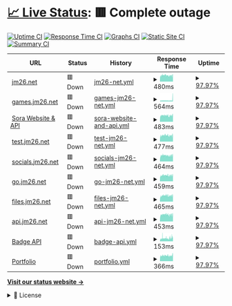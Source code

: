 # [📈 Live Status](https://status.web1337.net): <!--live status--> **🟥 Complete outage**

[![Uptime CI](https://github.com/JMcrafter26/status/workflows/Uptime%20CI/badge.svg)](https://github.com/JMcrafter26/status/actions?query=workflow%3A%22Uptime+CI%22)
[![Response Time CI](https://github.com/JMcrafter26/status/workflows/Response%20Time%20CI/badge.svg)](https://github.com/JMcrafter26/status/actions?query=workflow%3A%22Response+Time+CI%22)
[![Graphs CI](https://github.com/JMcrafter26/status/workflows/Graphs%20CI/badge.svg)](https://github.com/JMcrafter26/status/actions?query=workflow%3A%22Graphs+CI%22)
[![Static Site CI](https://github.com/JMcrafter26/status/workflows/Static%20Site%20CI/badge.svg)](https://github.com/JMcrafter26/status/actions?query=workflow%3A%22Static+Site+CI%22)
[![Summary CI](https://github.com/JMcrafter26/status/workflows/Summary%20CI/badge.svg)](https://github.com/JMcrafter26/status/actions?query=workflow%3A%22Summary+CI%22)

<!--start: status pages-->
<!-- This summary is generated by Upptime (https://github.com/upptime/upptime) -->
<!-- Do not edit this manually, your changes will be overwritten -->
<!-- prettier-ignore -->
| URL | Status | History | Response Time | Uptime |
| --- | ------ | ------- | ------------- | ------ |
| <img alt="" src="https://icons.duckduckgo.com/ip3/jm26.net.ico" height="13"> [jm26.net](https://jm26.net/status.txt) | 🟥 Down | [jm26-net.yml](https://github.com/JMcrafter26/status/commits/HEAD/history/jm26-net.yml) | <details><summary><img alt="Response time graph" src="./graphs/jm26-net/response-time-week.png" height="20"> 480ms</summary><br><a href="https://JMcrafter26.github.io/status/history/jm26-net"><img alt="Response time 521" src="https://img.shields.io/endpoint?url=https%3A%2F%2Fraw.githubusercontent.com%2FJMcrafter26%2Fstatus%2FHEAD%2Fapi%2Fjm26-net%2Fresponse-time.json"></a><br><a href="https://JMcrafter26.github.io/status/history/jm26-net"><img alt="24-hour response time 489" src="https://img.shields.io/endpoint?url=https%3A%2F%2Fraw.githubusercontent.com%2FJMcrafter26%2Fstatus%2FHEAD%2Fapi%2Fjm26-net%2Fresponse-time-day.json"></a><br><a href="https://JMcrafter26.github.io/status/history/jm26-net"><img alt="7-day response time 480" src="https://img.shields.io/endpoint?url=https%3A%2F%2Fraw.githubusercontent.com%2FJMcrafter26%2Fstatus%2FHEAD%2Fapi%2Fjm26-net%2Fresponse-time-week.json"></a><br><a href="https://JMcrafter26.github.io/status/history/jm26-net"><img alt="30-day response time 479" src="https://img.shields.io/endpoint?url=https%3A%2F%2Fraw.githubusercontent.com%2FJMcrafter26%2Fstatus%2FHEAD%2Fapi%2Fjm26-net%2Fresponse-time-month.json"></a><br><a href="https://JMcrafter26.github.io/status/history/jm26-net"><img alt="1-year response time 530" src="https://img.shields.io/endpoint?url=https%3A%2F%2Fraw.githubusercontent.com%2FJMcrafter26%2Fstatus%2FHEAD%2Fapi%2Fjm26-net%2Fresponse-time-year.json"></a></details> | <details><summary><a href="https://JMcrafter26.github.io/status/history/jm26-net">97.97%</a></summary><a href="https://JMcrafter26.github.io/status/history/jm26-net"><img alt="All-time uptime 99.87%" src="https://img.shields.io/endpoint?url=https%3A%2F%2Fraw.githubusercontent.com%2FJMcrafter26%2Fstatus%2FHEAD%2Fapi%2Fjm26-net%2Fuptime.json"></a><br><a href="https://JMcrafter26.github.io/status/history/jm26-net"><img alt="24-hour uptime 96.65%" src="https://img.shields.io/endpoint?url=https%3A%2F%2Fraw.githubusercontent.com%2FJMcrafter26%2Fstatus%2FHEAD%2Fapi%2Fjm26-net%2Fuptime-day.json"></a><br><a href="https://JMcrafter26.github.io/status/history/jm26-net"><img alt="7-day uptime 97.97%" src="https://img.shields.io/endpoint?url=https%3A%2F%2Fraw.githubusercontent.com%2FJMcrafter26%2Fstatus%2FHEAD%2Fapi%2Fjm26-net%2Fuptime-week.json"></a><br><a href="https://JMcrafter26.github.io/status/history/jm26-net"><img alt="30-day uptime 99.34%" src="https://img.shields.io/endpoint?url=https%3A%2F%2Fraw.githubusercontent.com%2FJMcrafter26%2Fstatus%2FHEAD%2Fapi%2Fjm26-net%2Fuptime-month.json"></a><br><a href="https://JMcrafter26.github.io/status/history/jm26-net"><img alt="1-year uptime 99.78%" src="https://img.shields.io/endpoint?url=https%3A%2F%2Fraw.githubusercontent.com%2FJMcrafter26%2Fstatus%2FHEAD%2Fapi%2Fjm26-net%2Fuptime-year.json"></a></details>
| <img alt="" src="https://icons.duckduckgo.com/ip3/games.jm26.net.ico" height="13"> [games.jm26.net](https://games.jm26.net/status.txt) | 🟥 Down | [games-jm26-net.yml](https://github.com/JMcrafter26/status/commits/HEAD/history/games-jm26-net.yml) | <details><summary><img alt="Response time graph" src="./graphs/games-jm26-net/response-time-week.png" height="20"> 564ms</summary><br><a href="https://JMcrafter26.github.io/status/history/games-jm26-net"><img alt="Response time 516" src="https://img.shields.io/endpoint?url=https%3A%2F%2Fraw.githubusercontent.com%2FJMcrafter26%2Fstatus%2FHEAD%2Fapi%2Fgames-jm26-net%2Fresponse-time.json"></a><br><a href="https://JMcrafter26.github.io/status/history/games-jm26-net"><img alt="24-hour response time 912" src="https://img.shields.io/endpoint?url=https%3A%2F%2Fraw.githubusercontent.com%2FJMcrafter26%2Fstatus%2FHEAD%2Fapi%2Fgames-jm26-net%2Fresponse-time-day.json"></a><br><a href="https://JMcrafter26.github.io/status/history/games-jm26-net"><img alt="7-day response time 564" src="https://img.shields.io/endpoint?url=https%3A%2F%2Fraw.githubusercontent.com%2FJMcrafter26%2Fstatus%2FHEAD%2Fapi%2Fgames-jm26-net%2Fresponse-time-week.json"></a><br><a href="https://JMcrafter26.github.io/status/history/games-jm26-net"><img alt="30-day response time 531" src="https://img.shields.io/endpoint?url=https%3A%2F%2Fraw.githubusercontent.com%2FJMcrafter26%2Fstatus%2FHEAD%2Fapi%2Fgames-jm26-net%2Fresponse-time-month.json"></a><br><a href="https://JMcrafter26.github.io/status/history/games-jm26-net"><img alt="1-year response time 544" src="https://img.shields.io/endpoint?url=https%3A%2F%2Fraw.githubusercontent.com%2FJMcrafter26%2Fstatus%2FHEAD%2Fapi%2Fgames-jm26-net%2Fresponse-time-year.json"></a></details> | <details><summary><a href="https://JMcrafter26.github.io/status/history/games-jm26-net">97.97%</a></summary><a href="https://JMcrafter26.github.io/status/history/games-jm26-net"><img alt="All-time uptime 99.88%" src="https://img.shields.io/endpoint?url=https%3A%2F%2Fraw.githubusercontent.com%2FJMcrafter26%2Fstatus%2FHEAD%2Fapi%2Fgames-jm26-net%2Fuptime.json"></a><br><a href="https://JMcrafter26.github.io/status/history/games-jm26-net"><img alt="24-hour uptime 96.65%" src="https://img.shields.io/endpoint?url=https%3A%2F%2Fraw.githubusercontent.com%2FJMcrafter26%2Fstatus%2FHEAD%2Fapi%2Fgames-jm26-net%2Fuptime-day.json"></a><br><a href="https://JMcrafter26.github.io/status/history/games-jm26-net"><img alt="7-day uptime 97.97%" src="https://img.shields.io/endpoint?url=https%3A%2F%2Fraw.githubusercontent.com%2FJMcrafter26%2Fstatus%2FHEAD%2Fapi%2Fgames-jm26-net%2Fuptime-week.json"></a><br><a href="https://JMcrafter26.github.io/status/history/games-jm26-net"><img alt="30-day uptime 99.34%" src="https://img.shields.io/endpoint?url=https%3A%2F%2Fraw.githubusercontent.com%2FJMcrafter26%2Fstatus%2FHEAD%2Fapi%2Fgames-jm26-net%2Fuptime-month.json"></a><br><a href="https://JMcrafter26.github.io/status/history/games-jm26-net"><img alt="1-year uptime 99.81%" src="https://img.shields.io/endpoint?url=https%3A%2F%2Fraw.githubusercontent.com%2FJMcrafter26%2Fstatus%2FHEAD%2Fapi%2Fgames-jm26-net%2Fuptime-year.json"></a></details>
| <img alt="" src="https://icons.duckduckgo.com/ip3/sora.jm26.net.ico" height="13"> [Sora Website & API](https://sora.jm26.net/status.txt) | 🟥 Down | [sora-website-and-api.yml](https://github.com/JMcrafter26/status/commits/HEAD/history/sora-website-and-api.yml) | <details><summary><img alt="Response time graph" src="./graphs/sora-website-and-api/response-time-week.png" height="20"> 483ms</summary><br><a href="https://JMcrafter26.github.io/status/history/sora-website-and-api"><img alt="Response time 652" src="https://img.shields.io/endpoint?url=https%3A%2F%2Fraw.githubusercontent.com%2FJMcrafter26%2Fstatus%2FHEAD%2Fapi%2Fsora-website-and-api%2Fresponse-time.json"></a><br><a href="https://JMcrafter26.github.io/status/history/sora-website-and-api"><img alt="24-hour response time 500" src="https://img.shields.io/endpoint?url=https%3A%2F%2Fraw.githubusercontent.com%2FJMcrafter26%2Fstatus%2FHEAD%2Fapi%2Fsora-website-and-api%2Fresponse-time-day.json"></a><br><a href="https://JMcrafter26.github.io/status/history/sora-website-and-api"><img alt="7-day response time 483" src="https://img.shields.io/endpoint?url=https%3A%2F%2Fraw.githubusercontent.com%2FJMcrafter26%2Fstatus%2FHEAD%2Fapi%2Fsora-website-and-api%2Fresponse-time-week.json"></a><br><a href="https://JMcrafter26.github.io/status/history/sora-website-and-api"><img alt="30-day response time 485" src="https://img.shields.io/endpoint?url=https%3A%2F%2Fraw.githubusercontent.com%2FJMcrafter26%2Fstatus%2FHEAD%2Fapi%2Fsora-website-and-api%2Fresponse-time-month.json"></a><br><a href="https://JMcrafter26.github.io/status/history/sora-website-and-api"><img alt="1-year response time 652" src="https://img.shields.io/endpoint?url=https%3A%2F%2Fraw.githubusercontent.com%2FJMcrafter26%2Fstatus%2FHEAD%2Fapi%2Fsora-website-and-api%2Fresponse-time-year.json"></a></details> | <details><summary><a href="https://JMcrafter26.github.io/status/history/sora-website-and-api">97.97%</a></summary><a href="https://JMcrafter26.github.io/status/history/sora-website-and-api"><img alt="All-time uptime 99.81%" src="https://img.shields.io/endpoint?url=https%3A%2F%2Fraw.githubusercontent.com%2FJMcrafter26%2Fstatus%2FHEAD%2Fapi%2Fsora-website-and-api%2Fuptime.json"></a><br><a href="https://JMcrafter26.github.io/status/history/sora-website-and-api"><img alt="24-hour uptime 96.65%" src="https://img.shields.io/endpoint?url=https%3A%2F%2Fraw.githubusercontent.com%2FJMcrafter26%2Fstatus%2FHEAD%2Fapi%2Fsora-website-and-api%2Fuptime-day.json"></a><br><a href="https://JMcrafter26.github.io/status/history/sora-website-and-api"><img alt="7-day uptime 97.97%" src="https://img.shields.io/endpoint?url=https%3A%2F%2Fraw.githubusercontent.com%2FJMcrafter26%2Fstatus%2FHEAD%2Fapi%2Fsora-website-and-api%2Fuptime-week.json"></a><br><a href="https://JMcrafter26.github.io/status/history/sora-website-and-api"><img alt="30-day uptime 99.34%" src="https://img.shields.io/endpoint?url=https%3A%2F%2Fraw.githubusercontent.com%2FJMcrafter26%2Fstatus%2FHEAD%2Fapi%2Fsora-website-and-api%2Fuptime-month.json"></a><br><a href="https://JMcrafter26.github.io/status/history/sora-website-and-api"><img alt="1-year uptime 99.81%" src="https://img.shields.io/endpoint?url=https%3A%2F%2Fraw.githubusercontent.com%2FJMcrafter26%2Fstatus%2FHEAD%2Fapi%2Fsora-website-and-api%2Fuptime-year.json"></a></details>
| <img alt="" src="https://icons.duckduckgo.com/ip3/test.jm26.net.ico" height="13"> [test.jm26.net](https://test.jm26.net/status.txt) | 🟥 Down | [test-jm26-net.yml](https://github.com/JMcrafter26/status/commits/HEAD/history/test-jm26-net.yml) | <details><summary><img alt="Response time graph" src="./graphs/test-jm26-net/response-time-week.png" height="20"> 477ms</summary><br><a href="https://JMcrafter26.github.io/status/history/test-jm26-net"><img alt="Response time 529" src="https://img.shields.io/endpoint?url=https%3A%2F%2Fraw.githubusercontent.com%2FJMcrafter26%2Fstatus%2FHEAD%2Fapi%2Ftest-jm26-net%2Fresponse-time.json"></a><br><a href="https://JMcrafter26.github.io/status/history/test-jm26-net"><img alt="24-hour response time 482" src="https://img.shields.io/endpoint?url=https%3A%2F%2Fraw.githubusercontent.com%2FJMcrafter26%2Fstatus%2FHEAD%2Fapi%2Ftest-jm26-net%2Fresponse-time-day.json"></a><br><a href="https://JMcrafter26.github.io/status/history/test-jm26-net"><img alt="7-day response time 477" src="https://img.shields.io/endpoint?url=https%3A%2F%2Fraw.githubusercontent.com%2FJMcrafter26%2Fstatus%2FHEAD%2Fapi%2Ftest-jm26-net%2Fresponse-time-week.json"></a><br><a href="https://JMcrafter26.github.io/status/history/test-jm26-net"><img alt="30-day response time 477" src="https://img.shields.io/endpoint?url=https%3A%2F%2Fraw.githubusercontent.com%2FJMcrafter26%2Fstatus%2FHEAD%2Fapi%2Ftest-jm26-net%2Fresponse-time-month.json"></a><br><a href="https://JMcrafter26.github.io/status/history/test-jm26-net"><img alt="1-year response time 518" src="https://img.shields.io/endpoint?url=https%3A%2F%2Fraw.githubusercontent.com%2FJMcrafter26%2Fstatus%2FHEAD%2Fapi%2Ftest-jm26-net%2Fresponse-time-year.json"></a></details> | <details><summary><a href="https://JMcrafter26.github.io/status/history/test-jm26-net">97.97%</a></summary><a href="https://JMcrafter26.github.io/status/history/test-jm26-net"><img alt="All-time uptime 99.82%" src="https://img.shields.io/endpoint?url=https%3A%2F%2Fraw.githubusercontent.com%2FJMcrafter26%2Fstatus%2FHEAD%2Fapi%2Ftest-jm26-net%2Fuptime.json"></a><br><a href="https://JMcrafter26.github.io/status/history/test-jm26-net"><img alt="24-hour uptime 96.65%" src="https://img.shields.io/endpoint?url=https%3A%2F%2Fraw.githubusercontent.com%2FJMcrafter26%2Fstatus%2FHEAD%2Fapi%2Ftest-jm26-net%2Fuptime-day.json"></a><br><a href="https://JMcrafter26.github.io/status/history/test-jm26-net"><img alt="7-day uptime 97.97%" src="https://img.shields.io/endpoint?url=https%3A%2F%2Fraw.githubusercontent.com%2FJMcrafter26%2Fstatus%2FHEAD%2Fapi%2Ftest-jm26-net%2Fuptime-week.json"></a><br><a href="https://JMcrafter26.github.io/status/history/test-jm26-net"><img alt="30-day uptime 99.30%" src="https://img.shields.io/endpoint?url=https%3A%2F%2Fraw.githubusercontent.com%2FJMcrafter26%2Fstatus%2FHEAD%2Fapi%2Ftest-jm26-net%2Fuptime-month.json"></a><br><a href="https://JMcrafter26.github.io/status/history/test-jm26-net"><img alt="1-year uptime 99.80%" src="https://img.shields.io/endpoint?url=https%3A%2F%2Fraw.githubusercontent.com%2FJMcrafter26%2Fstatus%2FHEAD%2Fapi%2Ftest-jm26-net%2Fuptime-year.json"></a></details>
| <img alt="" src="https://icons.duckduckgo.com/ip3/socials.jm26.net.ico" height="13"> [socials.jm26.net](https://socials.jm26.net/status.txt) | 🟥 Down | [socials-jm26-net.yml](https://github.com/JMcrafter26/status/commits/HEAD/history/socials-jm26-net.yml) | <details><summary><img alt="Response time graph" src="./graphs/socials-jm26-net/response-time-week.png" height="20"> 464ms</summary><br><a href="https://JMcrafter26.github.io/status/history/socials-jm26-net"><img alt="Response time 604" src="https://img.shields.io/endpoint?url=https%3A%2F%2Fraw.githubusercontent.com%2FJMcrafter26%2Fstatus%2FHEAD%2Fapi%2Fsocials-jm26-net%2Fresponse-time.json"></a><br><a href="https://JMcrafter26.github.io/status/history/socials-jm26-net"><img alt="24-hour response time 483" src="https://img.shields.io/endpoint?url=https%3A%2F%2Fraw.githubusercontent.com%2FJMcrafter26%2Fstatus%2FHEAD%2Fapi%2Fsocials-jm26-net%2Fresponse-time-day.json"></a><br><a href="https://JMcrafter26.github.io/status/history/socials-jm26-net"><img alt="7-day response time 464" src="https://img.shields.io/endpoint?url=https%3A%2F%2Fraw.githubusercontent.com%2FJMcrafter26%2Fstatus%2FHEAD%2Fapi%2Fsocials-jm26-net%2Fresponse-time-week.json"></a><br><a href="https://JMcrafter26.github.io/status/history/socials-jm26-net"><img alt="30-day response time 465" src="https://img.shields.io/endpoint?url=https%3A%2F%2Fraw.githubusercontent.com%2FJMcrafter26%2Fstatus%2FHEAD%2Fapi%2Fsocials-jm26-net%2Fresponse-time-month.json"></a><br><a href="https://JMcrafter26.github.io/status/history/socials-jm26-net"><img alt="1-year response time 563" src="https://img.shields.io/endpoint?url=https%3A%2F%2Fraw.githubusercontent.com%2FJMcrafter26%2Fstatus%2FHEAD%2Fapi%2Fsocials-jm26-net%2Fresponse-time-year.json"></a></details> | <details><summary><a href="https://JMcrafter26.github.io/status/history/socials-jm26-net">97.97%</a></summary><a href="https://JMcrafter26.github.io/status/history/socials-jm26-net"><img alt="All-time uptime 99.88%" src="https://img.shields.io/endpoint?url=https%3A%2F%2Fraw.githubusercontent.com%2FJMcrafter26%2Fstatus%2FHEAD%2Fapi%2Fsocials-jm26-net%2Fuptime.json"></a><br><a href="https://JMcrafter26.github.io/status/history/socials-jm26-net"><img alt="24-hour uptime 96.65%" src="https://img.shields.io/endpoint?url=https%3A%2F%2Fraw.githubusercontent.com%2FJMcrafter26%2Fstatus%2FHEAD%2Fapi%2Fsocials-jm26-net%2Fuptime-day.json"></a><br><a href="https://JMcrafter26.github.io/status/history/socials-jm26-net"><img alt="7-day uptime 97.97%" src="https://img.shields.io/endpoint?url=https%3A%2F%2Fraw.githubusercontent.com%2FJMcrafter26%2Fstatus%2FHEAD%2Fapi%2Fsocials-jm26-net%2Fuptime-week.json"></a><br><a href="https://JMcrafter26.github.io/status/history/socials-jm26-net"><img alt="30-day uptime 99.34%" src="https://img.shields.io/endpoint?url=https%3A%2F%2Fraw.githubusercontent.com%2FJMcrafter26%2Fstatus%2FHEAD%2Fapi%2Fsocials-jm26-net%2Fuptime-month.json"></a><br><a href="https://JMcrafter26.github.io/status/history/socials-jm26-net"><img alt="1-year uptime 99.81%" src="https://img.shields.io/endpoint?url=https%3A%2F%2Fraw.githubusercontent.com%2FJMcrafter26%2Fstatus%2FHEAD%2Fapi%2Fsocials-jm26-net%2Fuptime-year.json"></a></details>
| <img alt="" src="https://icons.duckduckgo.com/ip3/go.jm26.net.ico" height="13"> [go.jm26.net](https://go.jm26.net/status.txt) | 🟥 Down | [go-jm26-net.yml](https://github.com/JMcrafter26/status/commits/HEAD/history/go-jm26-net.yml) | <details><summary><img alt="Response time graph" src="./graphs/go-jm26-net/response-time-week.png" height="20"> 459ms</summary><br><a href="https://JMcrafter26.github.io/status/history/go-jm26-net"><img alt="Response time 524" src="https://img.shields.io/endpoint?url=https%3A%2F%2Fraw.githubusercontent.com%2FJMcrafter26%2Fstatus%2FHEAD%2Fapi%2Fgo-jm26-net%2Fresponse-time.json"></a><br><a href="https://JMcrafter26.github.io/status/history/go-jm26-net"><img alt="24-hour response time 467" src="https://img.shields.io/endpoint?url=https%3A%2F%2Fraw.githubusercontent.com%2FJMcrafter26%2Fstatus%2FHEAD%2Fapi%2Fgo-jm26-net%2Fresponse-time-day.json"></a><br><a href="https://JMcrafter26.github.io/status/history/go-jm26-net"><img alt="7-day response time 459" src="https://img.shields.io/endpoint?url=https%3A%2F%2Fraw.githubusercontent.com%2FJMcrafter26%2Fstatus%2FHEAD%2Fapi%2Fgo-jm26-net%2Fresponse-time-week.json"></a><br><a href="https://JMcrafter26.github.io/status/history/go-jm26-net"><img alt="30-day response time 463" src="https://img.shields.io/endpoint?url=https%3A%2F%2Fraw.githubusercontent.com%2FJMcrafter26%2Fstatus%2FHEAD%2Fapi%2Fgo-jm26-net%2Fresponse-time-month.json"></a><br><a href="https://JMcrafter26.github.io/status/history/go-jm26-net"><img alt="1-year response time 556" src="https://img.shields.io/endpoint?url=https%3A%2F%2Fraw.githubusercontent.com%2FJMcrafter26%2Fstatus%2FHEAD%2Fapi%2Fgo-jm26-net%2Fresponse-time-year.json"></a></details> | <details><summary><a href="https://JMcrafter26.github.io/status/history/go-jm26-net">97.97%</a></summary><a href="https://JMcrafter26.github.io/status/history/go-jm26-net"><img alt="All-time uptime 99.90%" src="https://img.shields.io/endpoint?url=https%3A%2F%2Fraw.githubusercontent.com%2FJMcrafter26%2Fstatus%2FHEAD%2Fapi%2Fgo-jm26-net%2Fuptime.json"></a><br><a href="https://JMcrafter26.github.io/status/history/go-jm26-net"><img alt="24-hour uptime 96.65%" src="https://img.shields.io/endpoint?url=https%3A%2F%2Fraw.githubusercontent.com%2FJMcrafter26%2Fstatus%2FHEAD%2Fapi%2Fgo-jm26-net%2Fuptime-day.json"></a><br><a href="https://JMcrafter26.github.io/status/history/go-jm26-net"><img alt="7-day uptime 97.97%" src="https://img.shields.io/endpoint?url=https%3A%2F%2Fraw.githubusercontent.com%2FJMcrafter26%2Fstatus%2FHEAD%2Fapi%2Fgo-jm26-net%2Fuptime-week.json"></a><br><a href="https://JMcrafter26.github.io/status/history/go-jm26-net"><img alt="30-day uptime 99.34%" src="https://img.shields.io/endpoint?url=https%3A%2F%2Fraw.githubusercontent.com%2FJMcrafter26%2Fstatus%2FHEAD%2Fapi%2Fgo-jm26-net%2Fuptime-month.json"></a><br><a href="https://JMcrafter26.github.io/status/history/go-jm26-net"><img alt="1-year uptime 99.82%" src="https://img.shields.io/endpoint?url=https%3A%2F%2Fraw.githubusercontent.com%2FJMcrafter26%2Fstatus%2FHEAD%2Fapi%2Fgo-jm26-net%2Fuptime-year.json"></a></details>
| <img alt="" src="https://icons.duckduckgo.com/ip3/files.jm26.net.ico" height="13"> [files.jm26.net](https://files.jm26.net/status.txt) | 🟥 Down | [files-jm26-net.yml](https://github.com/JMcrafter26/status/commits/HEAD/history/files-jm26-net.yml) | <details><summary><img alt="Response time graph" src="./graphs/files-jm26-net/response-time-week.png" height="20"> 465ms</summary><br><a href="https://JMcrafter26.github.io/status/history/files-jm26-net"><img alt="Response time 523" src="https://img.shields.io/endpoint?url=https%3A%2F%2Fraw.githubusercontent.com%2FJMcrafter26%2Fstatus%2FHEAD%2Fapi%2Ffiles-jm26-net%2Fresponse-time.json"></a><br><a href="https://JMcrafter26.github.io/status/history/files-jm26-net"><img alt="24-hour response time 473" src="https://img.shields.io/endpoint?url=https%3A%2F%2Fraw.githubusercontent.com%2FJMcrafter26%2Fstatus%2FHEAD%2Fapi%2Ffiles-jm26-net%2Fresponse-time-day.json"></a><br><a href="https://JMcrafter26.github.io/status/history/files-jm26-net"><img alt="7-day response time 465" src="https://img.shields.io/endpoint?url=https%3A%2F%2Fraw.githubusercontent.com%2FJMcrafter26%2Fstatus%2FHEAD%2Fapi%2Ffiles-jm26-net%2Fresponse-time-week.json"></a><br><a href="https://JMcrafter26.github.io/status/history/files-jm26-net"><img alt="30-day response time 462" src="https://img.shields.io/endpoint?url=https%3A%2F%2Fraw.githubusercontent.com%2FJMcrafter26%2Fstatus%2FHEAD%2Fapi%2Ffiles-jm26-net%2Fresponse-time-month.json"></a><br><a href="https://JMcrafter26.github.io/status/history/files-jm26-net"><img alt="1-year response time 552" src="https://img.shields.io/endpoint?url=https%3A%2F%2Fraw.githubusercontent.com%2FJMcrafter26%2Fstatus%2FHEAD%2Fapi%2Ffiles-jm26-net%2Fresponse-time-year.json"></a></details> | <details><summary><a href="https://JMcrafter26.github.io/status/history/files-jm26-net">97.97%</a></summary><a href="https://JMcrafter26.github.io/status/history/files-jm26-net"><img alt="All-time uptime 99.90%" src="https://img.shields.io/endpoint?url=https%3A%2F%2Fraw.githubusercontent.com%2FJMcrafter26%2Fstatus%2FHEAD%2Fapi%2Ffiles-jm26-net%2Fuptime.json"></a><br><a href="https://JMcrafter26.github.io/status/history/files-jm26-net"><img alt="24-hour uptime 96.65%" src="https://img.shields.io/endpoint?url=https%3A%2F%2Fraw.githubusercontent.com%2FJMcrafter26%2Fstatus%2FHEAD%2Fapi%2Ffiles-jm26-net%2Fuptime-day.json"></a><br><a href="https://JMcrafter26.github.io/status/history/files-jm26-net"><img alt="7-day uptime 97.97%" src="https://img.shields.io/endpoint?url=https%3A%2F%2Fraw.githubusercontent.com%2FJMcrafter26%2Fstatus%2FHEAD%2Fapi%2Ffiles-jm26-net%2Fuptime-week.json"></a><br><a href="https://JMcrafter26.github.io/status/history/files-jm26-net"><img alt="30-day uptime 99.34%" src="https://img.shields.io/endpoint?url=https%3A%2F%2Fraw.githubusercontent.com%2FJMcrafter26%2Fstatus%2FHEAD%2Fapi%2Ffiles-jm26-net%2Fuptime-month.json"></a><br><a href="https://JMcrafter26.github.io/status/history/files-jm26-net"><img alt="1-year uptime 99.80%" src="https://img.shields.io/endpoint?url=https%3A%2F%2Fraw.githubusercontent.com%2FJMcrafter26%2Fstatus%2FHEAD%2Fapi%2Ffiles-jm26-net%2Fuptime-year.json"></a></details>
| <img alt="" src="https://icons.duckduckgo.com/ip3/api.jm26.net.ico" height="13"> [api.jm26.net](https://api.jm26.net/status.txt) | 🟥 Down | [api-jm26-net.yml](https://github.com/JMcrafter26/status/commits/HEAD/history/api-jm26-net.yml) | <details><summary><img alt="Response time graph" src="./graphs/api-jm26-net/response-time-week.png" height="20"> 453ms</summary><br><a href="https://JMcrafter26.github.io/status/history/api-jm26-net"><img alt="Response time 531" src="https://img.shields.io/endpoint?url=https%3A%2F%2Fraw.githubusercontent.com%2FJMcrafter26%2Fstatus%2FHEAD%2Fapi%2Fapi-jm26-net%2Fresponse-time.json"></a><br><a href="https://JMcrafter26.github.io/status/history/api-jm26-net"><img alt="24-hour response time 453" src="https://img.shields.io/endpoint?url=https%3A%2F%2Fraw.githubusercontent.com%2FJMcrafter26%2Fstatus%2FHEAD%2Fapi%2Fapi-jm26-net%2Fresponse-time-day.json"></a><br><a href="https://JMcrafter26.github.io/status/history/api-jm26-net"><img alt="7-day response time 453" src="https://img.shields.io/endpoint?url=https%3A%2F%2Fraw.githubusercontent.com%2FJMcrafter26%2Fstatus%2FHEAD%2Fapi%2Fapi-jm26-net%2Fresponse-time-week.json"></a><br><a href="https://JMcrafter26.github.io/status/history/api-jm26-net"><img alt="30-day response time 461" src="https://img.shields.io/endpoint?url=https%3A%2F%2Fraw.githubusercontent.com%2FJMcrafter26%2Fstatus%2FHEAD%2Fapi%2Fapi-jm26-net%2Fresponse-time-month.json"></a><br><a href="https://JMcrafter26.github.io/status/history/api-jm26-net"><img alt="1-year response time 523" src="https://img.shields.io/endpoint?url=https%3A%2F%2Fraw.githubusercontent.com%2FJMcrafter26%2Fstatus%2FHEAD%2Fapi%2Fapi-jm26-net%2Fresponse-time-year.json"></a></details> | <details><summary><a href="https://JMcrafter26.github.io/status/history/api-jm26-net">97.97%</a></summary><a href="https://JMcrafter26.github.io/status/history/api-jm26-net"><img alt="All-time uptime 99.89%" src="https://img.shields.io/endpoint?url=https%3A%2F%2Fraw.githubusercontent.com%2FJMcrafter26%2Fstatus%2FHEAD%2Fapi%2Fapi-jm26-net%2Fuptime.json"></a><br><a href="https://JMcrafter26.github.io/status/history/api-jm26-net"><img alt="24-hour uptime 96.65%" src="https://img.shields.io/endpoint?url=https%3A%2F%2Fraw.githubusercontent.com%2FJMcrafter26%2Fstatus%2FHEAD%2Fapi%2Fapi-jm26-net%2Fuptime-day.json"></a><br><a href="https://JMcrafter26.github.io/status/history/api-jm26-net"><img alt="7-day uptime 97.97%" src="https://img.shields.io/endpoint?url=https%3A%2F%2Fraw.githubusercontent.com%2FJMcrafter26%2Fstatus%2FHEAD%2Fapi%2Fapi-jm26-net%2Fuptime-week.json"></a><br><a href="https://JMcrafter26.github.io/status/history/api-jm26-net"><img alt="30-day uptime 99.34%" src="https://img.shields.io/endpoint?url=https%3A%2F%2Fraw.githubusercontent.com%2FJMcrafter26%2Fstatus%2FHEAD%2Fapi%2Fapi-jm26-net%2Fuptime-month.json"></a><br><a href="https://JMcrafter26.github.io/status/history/api-jm26-net"><img alt="1-year uptime 99.80%" src="https://img.shields.io/endpoint?url=https%3A%2F%2Fraw.githubusercontent.com%2FJMcrafter26%2Fstatus%2FHEAD%2Fapi%2Fapi-jm26-net%2Fuptime-year.json"></a></details>
| <img alt="" src="https://icons.duckduckgo.com/ip3/api.jm26.net.ico" height="13"> [Badge API](https://api.jm26.net/badge/status.txt) | 🟥 Down | [badge-api.yml](https://github.com/JMcrafter26/status/commits/HEAD/history/badge-api.yml) | <details><summary><img alt="Response time graph" src="./graphs/badge-api/response-time-week.png" height="20"> 153ms</summary><br><a href="https://JMcrafter26.github.io/status/history/badge-api"><img alt="Response time 169" src="https://img.shields.io/endpoint?url=https%3A%2F%2Fraw.githubusercontent.com%2FJMcrafter26%2Fstatus%2FHEAD%2Fapi%2Fbadge-api%2Fresponse-time.json"></a><br><a href="https://JMcrafter26.github.io/status/history/badge-api"><img alt="24-hour response time 188" src="https://img.shields.io/endpoint?url=https%3A%2F%2Fraw.githubusercontent.com%2FJMcrafter26%2Fstatus%2FHEAD%2Fapi%2Fbadge-api%2Fresponse-time-day.json"></a><br><a href="https://JMcrafter26.github.io/status/history/badge-api"><img alt="7-day response time 153" src="https://img.shields.io/endpoint?url=https%3A%2F%2Fraw.githubusercontent.com%2FJMcrafter26%2Fstatus%2FHEAD%2Fapi%2Fbadge-api%2Fresponse-time-week.json"></a><br><a href="https://JMcrafter26.github.io/status/history/badge-api"><img alt="30-day response time 143" src="https://img.shields.io/endpoint?url=https%3A%2F%2Fraw.githubusercontent.com%2FJMcrafter26%2Fstatus%2FHEAD%2Fapi%2Fbadge-api%2Fresponse-time-month.json"></a><br><a href="https://JMcrafter26.github.io/status/history/badge-api"><img alt="1-year response time 181" src="https://img.shields.io/endpoint?url=https%3A%2F%2Fraw.githubusercontent.com%2FJMcrafter26%2Fstatus%2FHEAD%2Fapi%2Fbadge-api%2Fresponse-time-year.json"></a></details> | <details><summary><a href="https://JMcrafter26.github.io/status/history/badge-api">97.97%</a></summary><a href="https://JMcrafter26.github.io/status/history/badge-api"><img alt="All-time uptime 99.81%" src="https://img.shields.io/endpoint?url=https%3A%2F%2Fraw.githubusercontent.com%2FJMcrafter26%2Fstatus%2FHEAD%2Fapi%2Fbadge-api%2Fuptime.json"></a><br><a href="https://JMcrafter26.github.io/status/history/badge-api"><img alt="24-hour uptime 96.64%" src="https://img.shields.io/endpoint?url=https%3A%2F%2Fraw.githubusercontent.com%2FJMcrafter26%2Fstatus%2FHEAD%2Fapi%2Fbadge-api%2Fuptime-day.json"></a><br><a href="https://JMcrafter26.github.io/status/history/badge-api"><img alt="7-day uptime 97.97%" src="https://img.shields.io/endpoint?url=https%3A%2F%2Fraw.githubusercontent.com%2FJMcrafter26%2Fstatus%2FHEAD%2Fapi%2Fbadge-api%2Fuptime-week.json"></a><br><a href="https://JMcrafter26.github.io/status/history/badge-api"><img alt="30-day uptime 99.34%" src="https://img.shields.io/endpoint?url=https%3A%2F%2Fraw.githubusercontent.com%2FJMcrafter26%2Fstatus%2FHEAD%2Fapi%2Fbadge-api%2Fuptime-month.json"></a><br><a href="https://JMcrafter26.github.io/status/history/badge-api"><img alt="1-year uptime 99.58%" src="https://img.shields.io/endpoint?url=https%3A%2F%2Fraw.githubusercontent.com%2FJMcrafter26%2Fstatus%2FHEAD%2Fapi%2Fbadge-api%2Fuptime-year.json"></a></details>
| <img alt="" src="https://icons.duckduckgo.com/ip3/cufiy.net.ico" height="13"> [Portfolio](https://cufiy.net/status.txt) | 🟥 Down | [portfolio.yml](https://github.com/JMcrafter26/status/commits/HEAD/history/portfolio.yml) | <details><summary><img alt="Response time graph" src="./graphs/portfolio/response-time-week.png" height="20"> 366ms</summary><br><a href="https://JMcrafter26.github.io/status/history/portfolio"><img alt="Response time 414" src="https://img.shields.io/endpoint?url=https%3A%2F%2Fraw.githubusercontent.com%2FJMcrafter26%2Fstatus%2FHEAD%2Fapi%2Fportfolio%2Fresponse-time.json"></a><br><a href="https://JMcrafter26.github.io/status/history/portfolio"><img alt="24-hour response time 386" src="https://img.shields.io/endpoint?url=https%3A%2F%2Fraw.githubusercontent.com%2FJMcrafter26%2Fstatus%2FHEAD%2Fapi%2Fportfolio%2Fresponse-time-day.json"></a><br><a href="https://JMcrafter26.github.io/status/history/portfolio"><img alt="7-day response time 366" src="https://img.shields.io/endpoint?url=https%3A%2F%2Fraw.githubusercontent.com%2FJMcrafter26%2Fstatus%2FHEAD%2Fapi%2Fportfolio%2Fresponse-time-week.json"></a><br><a href="https://JMcrafter26.github.io/status/history/portfolio"><img alt="30-day response time 371" src="https://img.shields.io/endpoint?url=https%3A%2F%2Fraw.githubusercontent.com%2FJMcrafter26%2Fstatus%2FHEAD%2Fapi%2Fportfolio%2Fresponse-time-month.json"></a><br><a href="https://JMcrafter26.github.io/status/history/portfolio"><img alt="1-year response time 414" src="https://img.shields.io/endpoint?url=https%3A%2F%2Fraw.githubusercontent.com%2FJMcrafter26%2Fstatus%2FHEAD%2Fapi%2Fportfolio%2Fresponse-time-year.json"></a></details> | <details><summary><a href="https://JMcrafter26.github.io/status/history/portfolio">97.97%</a></summary><a href="https://JMcrafter26.github.io/status/history/portfolio"><img alt="All-time uptime 99.61%" src="https://img.shields.io/endpoint?url=https%3A%2F%2Fraw.githubusercontent.com%2FJMcrafter26%2Fstatus%2FHEAD%2Fapi%2Fportfolio%2Fuptime.json"></a><br><a href="https://JMcrafter26.github.io/status/history/portfolio"><img alt="24-hour uptime 96.64%" src="https://img.shields.io/endpoint?url=https%3A%2F%2Fraw.githubusercontent.com%2FJMcrafter26%2Fstatus%2FHEAD%2Fapi%2Fportfolio%2Fuptime-day.json"></a><br><a href="https://JMcrafter26.github.io/status/history/portfolio"><img alt="7-day uptime 97.97%" src="https://img.shields.io/endpoint?url=https%3A%2F%2Fraw.githubusercontent.com%2FJMcrafter26%2Fstatus%2FHEAD%2Fapi%2Fportfolio%2Fuptime-week.json"></a><br><a href="https://JMcrafter26.github.io/status/history/portfolio"><img alt="30-day uptime 99.30%" src="https://img.shields.io/endpoint?url=https%3A%2F%2Fraw.githubusercontent.com%2FJMcrafter26%2Fstatus%2FHEAD%2Fapi%2Fportfolio%2Fuptime-month.json"></a><br><a href="https://JMcrafter26.github.io/status/history/portfolio"><img alt="1-year uptime 99.61%" src="https://img.shields.io/endpoint?url=https%3A%2F%2Fraw.githubusercontent.com%2FJMcrafter26%2Fstatus%2FHEAD%2Fapi%2Fportfolio%2Fuptime-year.json"></a></details>

<!--end: status pages-->

[**Visit our status website →**](https://status.web1337.net)

<details><summary>
 📄 License
</summary>

- Powered by: [Upptime](https://github.com/upptime/upptime)
- Code: [MIT](./LICENSE) © [John](https://jm26.net)
- Data in the `./history` directory: [Open Database License](https://opendatacommons.org/licenses/odbl/1-0/)
</details>
